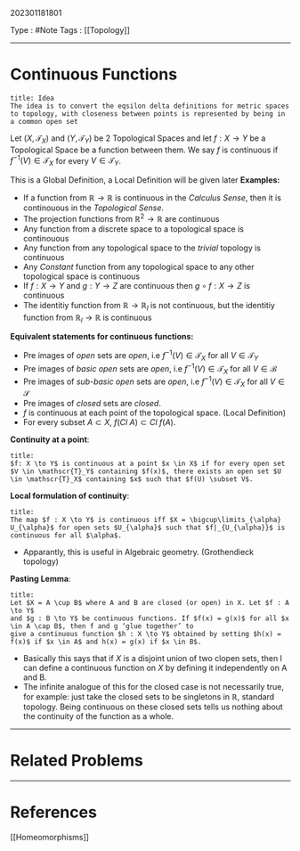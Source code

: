 202301181801

Type : #Note
Tags : [[Topology]]

---
# Continuous Functions
```ad-info
title: Idea
The idea is to convert the eqsilon delta definitions for metric spaces to topology, with closeness between points is represented by being in a common open set
```
Let $(X, \mathcal T_X)$ and $(Y, \mathcal T_Y)$ be $2$ Topological Spaces and let $f:X\to Y$ be a Topological Space be a function between them. We say $f$ is continuous if $f^{-1}(V)\in \mathcal T_X$ for every $V\in \mathcal T_Y$.

This is a Global Definition, a Local Definition will be given later
**Examples:**
- If a function from $\mathbb R\to \mathbb R$ is continuous in the _Calculus Sense_, then it is continouous in the _Topological Sense_.
- The projection functions from $\mathbb R^{2}\to \mathbb R$ are continuous
- Any function from a discrete space to a topological space is continouous
- Any function from any topological space to the _trivial_ topology is continuous
- Any _Constant_ function from any topological space to any other topological space is continuous
- If $f:X\to Y$ and $g:Y\to Z$ are continuous then $g\circ f:X\to Z$ is continuous
- The identitiy function from $\mathbb R\to\mathbb R_l$ is not continuous, but the identitiy function from $\mathbb R_{l}\to\mathbb R$ is continuous

__Equivalent statements for continuous functions:__ 
- Pre images of _open_ sets are _open_, i.e $f^{-1}(V)\in \mathcal T_X$ for all $V\in\mathcal T_Y$ 
- Pre images of _basic open_ sets are _open_, i.e $f^{-1}(V)\in \mathcal T_X$ for all $V\in\mathcal B$ 
- Pre images of _sub-basic open_ sets are _open_, i.e $f^{-1}(V)\in \mathcal T_X$ for all $V\in\mathcal S$
- Pre images of _closed_ sets are _closed_.
- $f$ is continuous at each point of the topological space. (Local Definition)
- For every subset $A\subset X$, $f(Cl \ A) \subset Cl \ f(A)$. 

**Continuity at a point**:
```ad-note
title: 
$f: X \to Y$ is continuous at a point $x \in X$ if for every open set $V \in \mathscr{T}_Y$ containing $f(x)$, there exists an open set $U \in \mathscr{T}_X$ containing $x$ such that $f(U) \subset V$.
```

**Local formulation of continuity**:
```ad-note
title:
The map $f : X \to Y$ is continuous iff $X = \bigcup\limits_{\alpha} U_{\alpha}$ for open sets $U_{\alpha}$ such that $f|_{U_{\alpha}}$ is continuous for all $\alpha$.
```
- Apparantly, this is useful in Algebraic geometry. (Grothendieck topology)

**Pasting Lemma**:
```ad-note
title:
Let $X = A \cup B$ where A and B are closed (or open) in X. Let $f : A \to Y$
and $g : B \to Y$ be continuous functions. If $f(x) = g(x)$ for all $x \in A \cap B$, then f and g ‘glue together’ to
give a continuous function $h : X \to Y$ obtained by setting $h(x) = f(x)$ if $x \in A$ and h(x) = g(x) if $x \in B$.
```
- Basically this says that if $X$ is a disjoint union of two clopen sets, then I can define a continuous function on $X$ by defining it independently on A and B.
- The infinite analogue of this for the closed case is not necessarily true, for example: just take the closed sets to be singletons in $\mathbb{R}$, standard topology. Being continuous on these closed sets tells us nothing about the continuity of the function as a whole.
---
# Related Problems

---
# References
[[Homeomorphisms]]